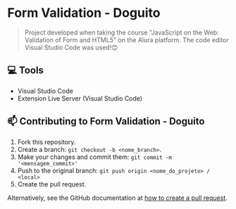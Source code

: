 # Form Validation - Doguito

> Project developed when taking the course "JavaScript on the Web: Validation of Form and HTML5" on the Alura platform. The code editor Visual Studio Code was used!😊

## 💻 Tools

* Visual Studio Code
* Extension Live Server (Visual Studio Code)

## 📫 Contributing to Form Validation - Doguito

1. Fork this repository.
2. Create a branch: `git checkout -b <nome_branch>`.
3. Make your changes and commit them: `git commit -m '<mensagem_commit>'`
4. Push to the original branch: `git push origin <nome_do_projeto> / <local>`
5. Create the pull request.

Alternatively, see the GitHub documentation at [how to create a pull request](https://help.github.com/en/github/collaborating-with-issues-and-pull-requests/creating-a-pull-request).
